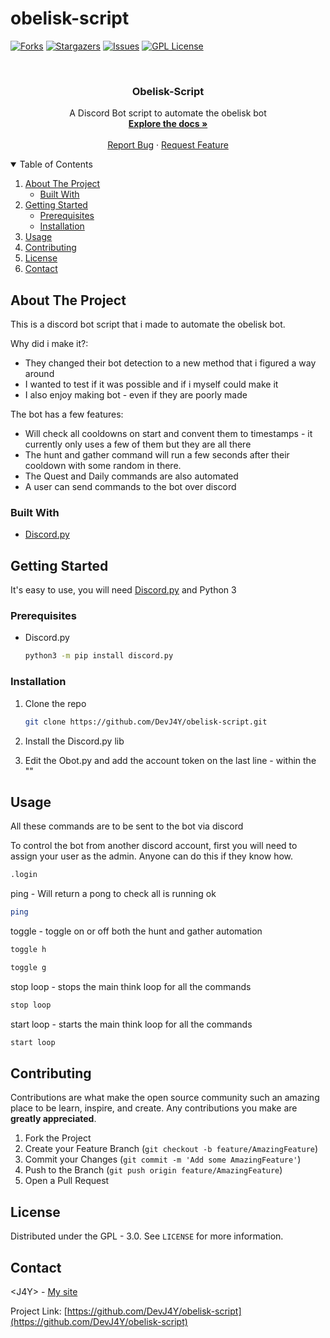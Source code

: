 # obelisk-script

[![Forks][forks-shield]][forks-url]
[![Stargazers][stars-shield]][stars-url]
[![Issues][issues-shield]][issues-url]
[![GPL License][license-shield]][license-url]


<br />
<p align="center">

  <h3 align="center">Obelisk-Script</h3>

  <p align="center">
    A Discord Bot script to automate the obelisk bot
    <br />
    <a href="https://github.com/DevJ4Y/obelisk-script"><strong>Explore the docs »</strong></a>
    <br />
    <br />
    <a href="https://github.com/DevJ4Y/obelisk-script/issues">Report Bug</a>
    ·
    <a href="https://github.com/DevJ4Y/obelisk-script/issues">Request Feature</a>
  </p>
</p>



<!-- TABLE OF CONTENTS -->
<details open="open">
  <summary>Table of Contents</summary>
  <ol>
    <li>
      <a href="#about-the-project">About The Project</a>
      <ul>
        <li><a href="#built-with">Built With</a></li>
      </ul>
    </li>
    <li>
      <a href="#getting-started">Getting Started</a>
      <ul>
        <li><a href="#prerequisites">Prerequisites</a></li>
        <li><a href="#installation">Installation</a></li>
      </ul>
    </li>
    <li><a href="#usage">Usage</a></li>
    <li><a href="#contributing">Contributing</a></li>
    <li><a href="#license">License</a></li>
    <li><a href="#contact">Contact</a></li>
  </ol>
</details>



<!-- ABOUT THE PROJECT -->
## About The Project

This is a discord bot script that i made to automate the obelisk bot.

Why did i make it?:
* They changed their bot detection to a new method that i figured a way around
* I wanted to test if it was possible and if i myself could make it
* I also enjoy making bot - even if they are poorly made

The bot has a few features:
* Will check all cooldowns on start and convent them to timestamps - it currently only uses a few of them but they are all there
* The hunt and gather command will run a few seconds after their cooldown with some random in there.
* The Quest and Daily commands are also automated
* A user can send commands to the bot over discord

### Built With

* [Discord.py](https://github.com/Rapptz/discord.py)


## Getting Started

It's easy to use, you will need [Discord.py](https://github.com/Rapptz/discord.py) and Python 3

### Prerequisites

* Discord.py
  ```sh
  python3 -m pip install discord.py
  ```

### Installation

1. Clone the repo
   ```sh
   git clone https://github.com/DevJ4Y/obelisk-script.git
   ```
2. Install the Discord.py lib

3. Edit the Obot.py and add the account token on the last line - within the ""

<!-- USAGE EXAMPLES -->
## Usage

All these commands are to be sent to the bot via discord

To control the bot from another discord account, first you will need to assign your user as the admin. Anyone can do this if they know how.
```sh
.login
```

ping - Will return a pong to check all is running ok
```sh
ping
```

toggle - toggle on or off both the hunt and gather automation
```sh
toggle h
```
```sh
toggle g
```

stop loop - stops the main think loop for all the commands
```sh
stop loop
```

start loop - starts the main think loop for all the commands
```sh
start loop
```

<!-- CONTRIBUTING -->
## Contributing

Contributions are what make the open source community such an amazing place to be learn, inspire, and create. Any contributions you make are **greatly appreciated**.

1. Fork the Project
2. Create your Feature Branch (`git checkout -b feature/AmazingFeature`)
3. Commit your Changes (`git commit -m 'Add some AmazingFeature'`)
4. Push to the Branch (`git push origin feature/AmazingFeature`)
5. Open a Pull Request



<!-- LICENSE -->
## License

Distributed under the GPL - 3.0. See `LICENSE` for more information.



<!-- CONTACT -->
## Contact

&lt;J4Y&gt; - [My site](https://www.j4y.dev)

Project Link: [https://github.com/DevJ4Y/obelisk-script](https://github.com/DevJ4Y/obelisk-script)


[forks-shield]: https://img.shields.io/github/forks/DevJ4Y/obelisk-script?style=for-the-badge
[forks-url]: https://github.com/DevJ4Y/obelisk-script/network/members
[stars-shield]: https://img.shields.io/github/stars/DevJ4Y/obelisk-script?style=for-the-badge
[stars-url]: https://github.com/DevJ4Y/obelisk-script/stargazers
[issues-shield]: https://img.shields.io/github/issues/DevJ4Y/obelisk-script?style=for-the-badge
[issues-url]: https://github.comDevJ4Y/obelisk-script/issues
[license-shield]: https://img.shields.io/github/license/DevJ4Y/obelisk-script?style=for-the-badge
[license-url]: https://github.com/DevJ4Y/obelisk-script/blob/main/LICENSE
